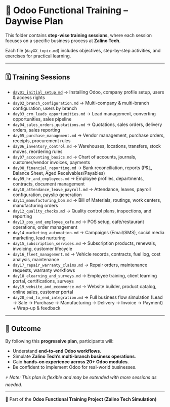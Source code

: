 # 📅 Odoo Functional Training – Daywise Plan

This folder contains **step-wise training sessions**, where each session focuses on a specific business process at **Zalino Tech**.  

Each file (`dayXX_topic.md`) includes objectives, step-by-step activities, and exercises for practical learning.  

---

## 🗓 Training Sessions

- [`day01_initial_setup.md`](day01_initial_setup.md) → Installing Odoo, company profile setup, users & access rights  
- `day02_branch_configuration.md` → Multi-company & multi-branch configuration, users by branch  
- `day03_crm_leads_opportunities.md` → Lead management, converting opportunities, sales pipeline  
- `day04_sales_orders_quotations.md` → Quotations, sales orders, delivery orders, sales reporting  
- `day05_purchase_management.md` → Vendor management, purchase orders, receipts, procurement rules  
- `day06_inventory_control.md` → Warehouses, locations, transfers, stock moves, reordering rules  
- `day07_accounting_basics.md` → Chart of accounts, journals, customer/vendor invoices, payments  
- `day08_financial_reporting.md` → Bank reconciliation, reports (P&L, Balance Sheet, Aged Receivables/Payables)  
- `day09_hr_and_employees.md` → Employee profiles, departments, contracts, document management  
- `day10_attendance_leave_payroll.md` → Attendance, leaves, payroll configuration, payslip generation  
- `day11_manufacturing_bom.md` → Bill of Materials, routings, work centers, manufacturing orders  
- `day12_quality_checks.md` → Quality control plans, inspections, and reporting  
- `day13_pos_and_employee_cafe.md` → POS setup, café/restaurant operations, order management  
- `day14_marketing_automation.md` → Campaigns (Email/SMS), social media marketing, lead nurturing  
- `day15_subscription_services.md` → Subscription products, renewals, invoicing, customer lifecycle  
- `day16_fleet_management.md` → Vehicle records, contracts, fuel log, cost analysis, maintenance  
- `day17_repair_warranty_claims.md` → Repair orders, maintenance requests, warranty workflows  
- `day18_elearning_and_surveys.md` → Employee training, client learning portal, certifications, surveys  
- `day19_website_and_ecommerce.md` → Website builder, product catalog, online sales, customer portal  
- `day20_end_to_end_integration.md` → Full business flow simulation (Lead → Sale → Purchase → Manufacturing → Delivery → Invoice → Payment) + Wrap-up & feedback  

---

## 🎯 Outcome

By following this **progressive plan**, participants will:  
- Understand **end-to-end Odoo workflows**.  
- Simulate **Zalino Tech’s multi-branch business operations**.  
- Gain **hands-on experience across 20+ Odoo modules**.  
- Be confident to implement Odoo for real-world businesses.  

⚡ *Note: This plan is flexible and may be extended with more sessions as needed.*  


---
📘 Part of the **Odoo Functional Training Project (Zalino Tech Simulation)**  
